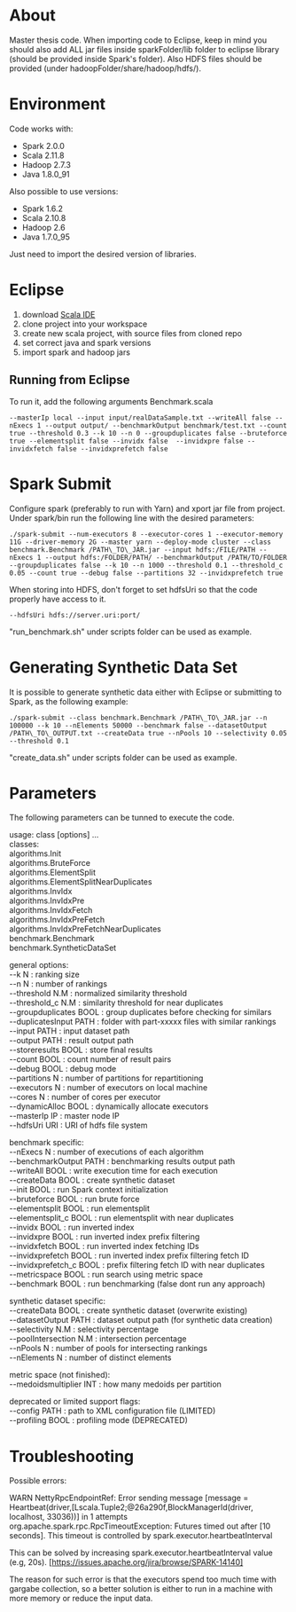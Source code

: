 # About

Master thesis code. When importing code to Eclipse, keep in mind you should also add ALL jar files inside sparkFolder/lib folder to eclipse library (should be provided inside Spark's folder). Also HDFS files should be provided (under hadoopFolder/share/hadoop/hdfs/).

# Environment

Code works with:
* Spark 2.0.0
* Scala 2.11.8
* Hadoop 2.7.3
* Java 1.8.0_91

Also possible to use versions:
* Spark 1.6.2
* Scala 2.10.8
* Hadoop 2.6
* Java 1.7.0_95

Just need to import the desired version of libraries.

# Eclipse

1. download [Scala IDE](http://scala-ide.org/download/sdk.html)
2. clone project into your workspace
3. create new scala project, with source files from cloned repo
4. set correct java and spark versions
5. import spark and hadoop jars

## Running from Eclipse


To run it, add the following arguments Benchmark.scala

```
--masterIp local --input input/realDataSample.txt --writeAll false --nExecs 1 --output output/ --benchmarkOutput benchmark/test.txt --count true --threshold 0.3 --k 10 --n 0 --groupduplicates false --bruteforce true --elementsplit false --invidx false  --invidxpre false --invidxfetch false --invidxprefetch false
```

# Spark Submit

Configure spark (preferably to run with Yarn) and xport jar file from project. Under spark/bin run the following line with the desired parameters:


```
./spark-submit --num-executors 8 --executor-cores 1 --executor-memory 11G --driver-memory 2G --master yarn --deploy-mode cluster --class benchmark.Benchmark /PATH\_TO\_JAR.jar --input hdfs:/FILE/PATH --nExecs 1 --output hdfs:/FOLDER/PATH/ --benchmarkOutput /PATH/TO/FOLDER --groupduplicates false --k 10 --n 1000 --threshold 0.1 --threshold_c 0.05 --count true --debug false --partitions 32 --invidxprefetch true
```

When storing into HDFS, don't forget to set hdfsUri so that the code properly have access to it.

```
--hdfsUri hdfs://server.uri:port/
```

"run_benchmark.sh" under scripts folder can be used as example.

# Generating Synthetic Data Set

It is possible to generate synthetic data either with Eclipse or submitting to Spark, as the following example:

```
./spark-submit --class benchmark.Benchmark /PATH\_TO\_JAR.jar --n 100000 --k 10 --nElements 50000 --benchmark false --datasetOutput /PATH\_TO\_OUTPUT.txt --createData true --nPools 10 --selectivity 0.05 --threshold 0.1
```

"create_data.sh" under scripts folder can be used as example.

# Parameters

The following parameters can be tunned to execute the code.

usage: class [options] ...  
classes:  
   algorithms.Init  
   algorithms.BruteForce  
   algorithms.ElementSplit  
   algorithms.ElementSplitNearDuplicates  
   algorithms.InvIdx  
   algorithms.InvIdxPre  
   algorithms.InvIdxFetch  
   algorithms.InvIdxPreFetch  
   algorithms.InvIdxPreFetchNearDuplicates  
   benchmark.Benchmark  
   benchmark.SyntheticDataSet  

general options:  
   --k                    N    : ranking size  
   --n                    N    : number of rankings  
   --threshold            N.M  : normalized similarity threshold  
   --threshold_c          N.M  : similarity threshold for near duplicates  
   --groupduplicates      BOOL : group duplicates before checking for similars  
   --duplicatesInput      PATH : folder with part-xxxxx files with similar rankings  
   --input                PATH : input dataset path  
   --output               PATH : result output path  
   --storeresults         BOOL : store final results  
   --count                BOOL : count number of result pairs  
   --debug                BOOL : debug mode  
   --partitions           N    : number of partitions for repartitioning  
   --executors            N    : number of executors on local machine  
   --cores                N    : number of cores per executor  
   --dynamicAlloc         BOOL : dynamically allocate executors  
   --masterIp             IP   : master node IP  
   --hdfsUri              URI  : URI of hdfs file system  

benchmark specific:  
   --nExecs               N    : number of executions of each algorithm  
   --benchmarkOutput      PATH : benchmarking results output path  
   --writeAll             BOOL : write execution time for each execution  
   --createData           BOOL : create synthetic dataset  
   --init                 BOOL : run Spark context initialization  
   --bruteforce           BOOL : run brute force  
   --elementsplit         BOOL : run elementsplit  
   --elementsplit_c       BOOL : run elementsplit with near duplicates  
   --invidx               BOOL : run inverted index  
   --invidxpre            BOOL : run inverted index prefix filtering  
   --invidxfetch          BOOL : run inverted index fetching IDs  
   --invidxprefetch       BOOL : run inverted index prefix filtering fetch ID  
   --invidxprefetch_c     BOOL : prefix filtering fetch ID with near duplicates  
   --metricspace          BOOL : run search using metric space  
   --benchmark            BOOL : run benchmarking (false dont run any approach)  
  
synthetic dataset specific:  
   --createData           BOOL : create synthetic dataset (overwrite existing)  
   --datasetOutput        PATH : dataset output path (for synthetic data creation)  
   --selectivity          N.M  : selectivity percentage  
   --poolIntersection     N.M  : intersection percentage  
   --nPools               N    : number of pools for intersecting rankings  
   --nElements            N    : number of distinct elements  
     
metric space (not finished):  
   --medoidsmultiplier    INT  : how many medoids per partition  
   
deprecated or limited support flags:  
   --config               PATH : path to XML configuration file (LIMITED)  
   --profiling            BOOL : profiling mode (DEPRECATED)   
  
# Troubleshooting

Possible errors:

WARN NettyRpcEndpointRef: Error sending message [message = Heartbeat(driver,[Lscala.Tuple2;@26a290f,BlockManagerId(driver, localhost, 33036))] in 1 attempts
org.apache.spark.rpc.RpcTimeoutException: Futures timed out after [10 seconds]. This timeout is controlled by spark.executor.heartbeatInterval

This can be solved by increasing spark.executor.heartbeatInterval value (e.g, 20s). [https://issues.apache.org/jira/browse/SPARK-14140]

The reason for such error is that the executors spend too much time with gargabe collection, so a better solution is either to run in a machine with more memory or reduce the input data.